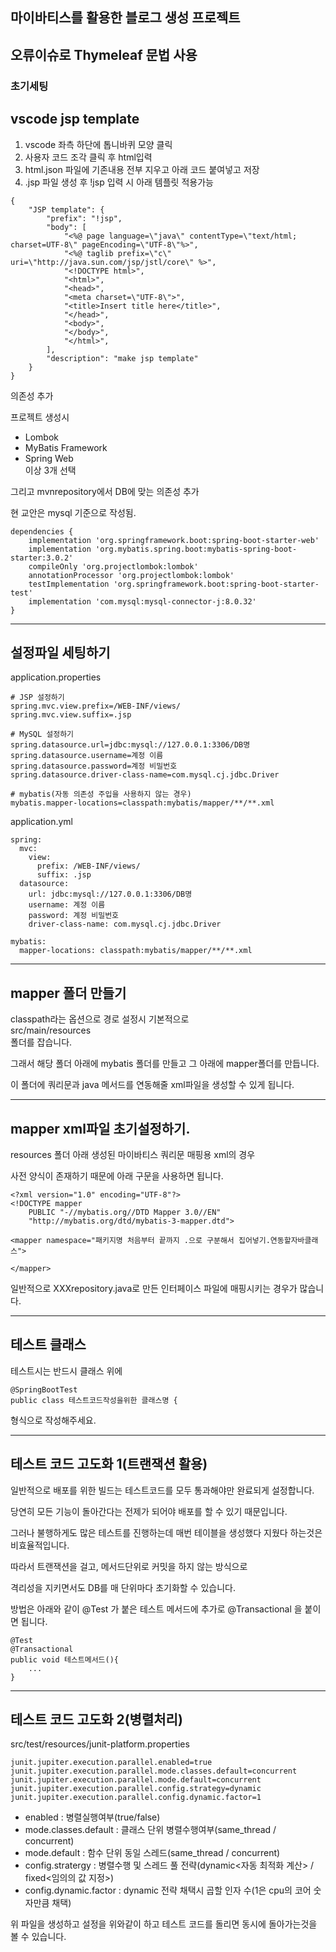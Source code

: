 ## 마이바티스를 활용한 블로그 생성 프로젝트
## 오류이슈로 Thymeleaf 문법 사용
### 초기세팅

## vscode jsp template

1. vscode 좌측 하단에 톱니바퀴 모양 클릭
2. 사용자 코드 조각 클릭 후 html입력
3. html.json 파일에 기존내용 전부 지우고 아래 코드 붙여넣고 저장
4. .jsp 파일 생성 후 !jsp 입력 시 아래 템플릿 적용가능

```
{
	"JSP template": {
		"prefix": "!jsp",
		"body": [
			"<%@ page language=\"java\" contentType=\"text/html; charset=UTF-8\" pageEncoding=\"UTF-8\"%>",
			"<%@ taglib prefix=\"c\" uri=\"http://java.sun.com/jsp/jstl/core\" %>",
			"<!DOCTYPE html>",
			"<html>",
			"<head>",
			"<meta charset=\"UTF-8\">",
			"<title>Insert title here</title>",
			"</head>",
			"<body>",
			"</body>",
			"</html>",
		],
		"description": "make jsp template"
	}
}

```

의존성 추가<br>

프로젝트 생성시

- Lombok
- MyBatis Framework
- Spring Web <br>
  이상 3개 선택

그리고 mvnrepository에서 DB에 맞는 의존성 추가

현 교안은 mysql 기준으로 작성됨.


```
dependencies {
	implementation 'org.springframework.boot:spring-boot-starter-web'
	implementation 'org.mybatis.spring.boot:mybatis-spring-boot-starter:3.0.2'
	compileOnly 'org.projectlombok:lombok'
	annotationProcessor 'org.projectlombok:lombok'
	testImplementation 'org.springframework.boot:spring-boot-starter-test'
	implementation 'com.mysql:mysql-connector-j:8.0.32'
}
```

---
## 설정파일 세팅하기
application.properties
```
# JSP 설정하기
spring.mvc.view.prefix=/WEB-INF/views/
spring.mvc.view.suffix=.jsp

# MySQL 설정하기
spring.datasource.url=jdbc:mysql://127.0.0.1:3306/DB명
spring.datasource.username=계정 이름
spring.datasource.password=계정 비밀번호
spring.datasource.driver-class-name=com.mysql.cj.jdbc.Driver

# mybatis(자동 의존성 주입을 사용하지 않는 경우)
mybatis.mapper-locations=classpath:mybatis/mapper/**/**.xml
```
application.yml
```
spring: 
  mvc:
    view:
      prefix: /WEB-INF/views/
      suffix: .jsp
  datasource:
    url: jdbc:mysql://127.0.0.1:3306/DB명
    username: 계정 이름
    password: 계정 비밀번호
    driver-class-name: com.mysql.cj.jdbc.Driver

mybatis:
  mapper-locations: classpath:mybatis/mapper/**/**.xml
```
---
## mapper 폴더 만들기
classpath라는 옵션으로 경로 설정시 기본적으로<br>
src/main/resources<br>
폴더를 잡습니다.

그래서 해당 폴더 아래에 mybatis 폴더를 만들고 그 아래에 mapper폴더를 만듭니다.<br>

이 폴더에 쿼리문과 java 메서드를 연동해줄 xml파일을 생성할 수 있게 됩니다.


---
## mapper xml파일 초기설정하기.

resources 폴더 아래 생성된 마이바티스 쿼리문 매핑용 xml의 경우

사전 양식이 존재하기 때문에 아래 구문을 사용하면 됩니다.

```
<?xml version="1.0" encoding="UTF-8"?>
<!DOCTYPE mapper
	PUBLIC "-//mybatis.org//DTD Mapper 3.0//EN"
	"http://mybatis.org/dtd/mybatis-3-mapper.dtd">
	
<mapper namespace="패키지명 처음부터 끝까지 .으로 구분해서 집어넣기.연동할자바클래스">

</mapper>
```

일반적으로 XXXrepository.java로 만든 인터페이스 파일에 매핑시키는 경우가 많습니다.


---
## 테스트 클래스

테스트시는 반드시 클래스 위에

```
@SpringBootTest
public class 테스트코드작성을위한 클래스명 {
```

형식으로 작성해주세요.

---
## 테스트 코드 고도화 1(트랜잭션 활용)

일반적으로 배포를 위한 빌드는 테스트코드를 모두 통과해야만 완료되게 설정합니다.

당연히 모든 기능이 돌아간다는 전제가 되어야 배포를 할 수 있기 때문입니다.

그러나 불행하게도 많은 테스트를 진행하는데 매번 테이블을 생성했다 지웠다 하는것은 비효율적입니다.

따라서 트랜잭션을 걸고, 메서드단위로 커밋을 하지 않는 방식으로

격리성을 지키면서도 DB를 매 단위마다 초기화할 수 있습니다.

방법은 아래와 같이 @Test 가 붙은 테스트 메서드에 추가로 @Transactional 을 붙이면 됩니다.
```
@Test
@Transactional
public void 테스트메서드(){
	...
}
```

---
## 테스트 코드 고도화 2(병렬처리)


src/test/resources/junit-platform.properties
```
junit.jupiter.execution.parallel.enabled=true
junit.jupiter.execution.parallel.mode.classes.default=concurrent
junit.jupiter.execution.parallel.mode.default=concurrent
junit.jupiter.execution.parallel.config.strategy=dynamic
junit.jupiter.execution.parallel.config.dynamic.factor=1
```
- enabled : 병렬실행여부(true/false)
- mode.classes.default : 클래스 단위 병렬수행여부(same_thread / concurrent)
- mode.default : 함수 단위 동일 스레드(same_thread / concurrent)
- config.stratergy : 병렬수행 및 스레드 풀 전략(dynamic<자동 최적화 계산> / fixed<임의의 값 지정>)
- config.dynamic.factor : dynamic 전략 채택시 곱할 인자 수(1은 cpu의 코어 숫자만큼 채택)

위 파일을 생성하고 설정을 위와같이 하고 테스트 코드를 돌리면 동시에 돌아가는것을 볼 수 있습니다.
